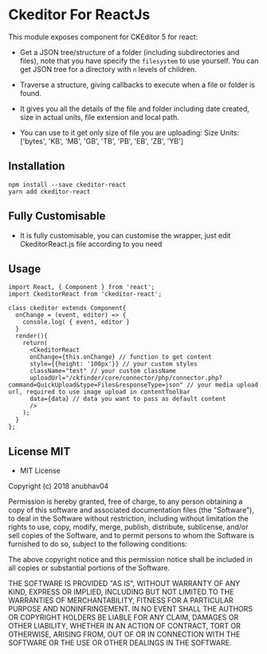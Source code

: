 Ckeditor For ReactJs
====================

This module exposes component for CKEditor 5 for react:

* Get a JSON tree/structure of a folder (including subdirectories and files), note that you have specify the `filesystem` to use yourself. You can get JSON tree for a directory with `n` levels of children.
* Traverse a structure, giving callbacks to execute when a file or folder is found.

* It gives you all the details of the file and folder including date created, size in actual units, file extension and local path.

* You can use to it get only size of file you are uploading: Size Units: ['bytes', 'KB', 'MB', 'GB', 'TB', 'PB', 'EB', 'ZB', 'YB']


## Installation
    npm install --save ckeditor-react
    yarn add ckeditor-react

## Fully Customisable
* It is fully customisable, you can customise the wrapper, just edit CkeditorReact.js file according to you need

## Usage
```es6
import React, { Component } from 'react';
import CkeditorReact from 'ckeditor-react';

class ckeditor extends Component{
  onChange = (event, editor) => {
    console.log( { event, editor }
  }
  render(){
    return(
      <CkeditorReact
      onChange={this.onChange} // function to get content
      style={{height: '100px'}} // your custom styles
      className="test" // your custom className
      uploadUrl="/ckfinder/core/connector/php/connector.php?command=QuickUpload&type=Files&responseType=json" // your media upload url, required to use image upload in contentToolbar
      data={data} // data you want to pass as default content
      />
    );
  }
};
```

## License MIT
* MIT License

Copyright (c) 2018 anubhav04

Permission is hereby granted, free of charge, to any person obtaining a copy
of this software and associated documentation files (the "Software"), to deal
in the Software without restriction, including without limitation the rights
to use, copy, modify, merge, publish, distribute, sublicense, and/or sell
copies of the Software, and to permit persons to whom the Software is
furnished to do so, subject to the following conditions:

The above copyright notice and this permission notice shall be included in all
copies or substantial portions of the Software.

THE SOFTWARE IS PROVIDED "AS IS", WITHOUT WARRANTY OF ANY KIND, EXPRESS OR
IMPLIED, INCLUDING BUT NOT LIMITED TO THE WARRANTIES OF MERCHANTABILITY,
FITNESS FOR A PARTICULAR PURPOSE AND NONINFRINGEMENT. IN NO EVENT SHALL THE
AUTHORS OR COPYRIGHT HOLDERS BE LIABLE FOR ANY CLAIM, DAMAGES OR OTHER
LIABILITY, WHETHER IN AN ACTION OF CONTRACT, TORT OR OTHERWISE, ARISING FROM,
OUT OF OR IN CONNECTION WITH THE SOFTWARE OR THE USE OR OTHER DEALINGS IN THE
SOFTWARE.
